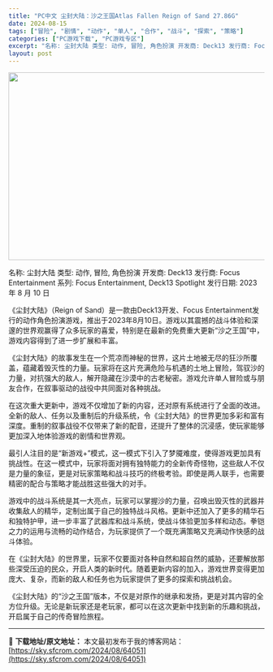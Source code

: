 ```yaml
---
title: "PC中文 尘封大陆：沙之王国Atlas Fallen Reign of Sand 27.86G"
date: 2024-08-15
tags: ["冒险", "剧情", "动作", "单人", "合作", "战斗", "探索", "策略"]
categories: ["PC游戏下载", "PC游戏专区"]
excerpt: "名称: 尘封大陆 类型: 动作, 冒险, 角色扮演 开发商: Deck13 发行商: Focus Entertainment 系列: Focus Entertainment, Deck13 Spotlight 发行日期: 2023 年 8 月 10 日 《尘封大陆》（Reign of Sand）是一&hellip;"
layout: post
---
```


<img class="aligncenter size-full wp-image-64052" src="https://sky.sfcrom.com/wp-content/uploads/2024/08/2024081507583424.webp" alt="" width="660" height="370" />

名称: 尘封大陆
类型: 动作, 冒险, 角色扮演
开发商: Deck13
发行商: Focus Entertainment
系列: Focus Entertainment, Deck13 Spotlight
发行日期: 2023 年 8 月 10 日

《尘封大陆》（Reign of Sand）是一款由Deck13开发、Focus Entertainment发行的动作角色扮演游戏，推出于2023年8月10日。游戏以其震撼的战斗体验和深邃的世界观赢得了众多玩家的喜爱，特别是在最新的免费重大更新“沙之王国”中，游戏内容得到了进一步扩展和丰富。

《尘封大陆》的故事发生在一个荒凉而神秘的世界，这片土地被无尽的狂沙所覆盖，蕴藏着毁灭性的力量。玩家将在这片充满危险与机遇的土地上冒险，驾驭沙的力量，对抗强大的敌人，解开隐藏在沙漠中的古老秘密。游戏允许单人冒险或与朋友合作，在叙事驱动的战役中共同面对各种挑战。

在这次重大更新中，游戏不仅增加了新的内容，还对原有系统进行了全面的改进。全新的敌人、任务以及重制后的升级系统，令《尘封大陆》的世界更加多彩和富有深度。重制的叙事战役不仅带来了新的配音，还提升了整体的沉浸感，使玩家能够更加深入地体验游戏的剧情和世界观。

最引人注目的是“新游戏+”模式，这一模式下引入了梦魇难度，使得游戏更加具有挑战性。在这一模式中，玩家将面对拥有独特能力的全新传奇怪物，这些敌人不仅是力量的象征，更是对玩家策略和战斗技巧的终极考验。即使是两人联手，也需要精密的配合与策略才能战胜这些强大的对手。

游戏中的战斗系统是其一大亮点，玩家可以掌握沙的力量，召唤出毁灭性的武器并收集敌人的精华，定制出属于自己的独特战斗风格。更新中还加入了更多的精华石和独特护甲，进一步丰富了武器库和战斗系统，使战斗体验更加多样和动态。拳铠之力的运用与流畅的动作结合，为玩家提供了一个既充满策略又充满动作快感的战斗体验。

在《尘封大陆》的世界里，玩家不仅要面对各种自然和超自然的威胁，还要解放那些深受压迫的民众，开启人类的新时代。随着更新内容的加入，游戏世界变得更加庞大、复杂，而新的敌人和任务也为玩家提供了更多的探索和挑战机会。

《尘封大陆》的“沙之王国”版本，不仅是对原作的继承和发扬，更是对其内容的全方位升级。无论是新玩家还是老玩家，都可以在这次更新中找到新的乐趣和挑战，开启属于自己的传奇冒险旅程。

---
📖 **下载地址/原文地址：** 本文最初发布于我的博客网站：[https://sky.sfcrom.com/2024/08/64051](https://sky.sfcrom.com/2024/08/64051)
